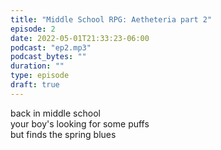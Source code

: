 ```yaml
---
title: "Middle School RPG: Aetheteria part 2"
episode: 2
date: 2022-05-01T21:33:23-06:00
podcast: "ep2.mp3"
podcast_bytes: ""
duration: ""
type: episode
draft: true
---
```


back in middle school  
your boy's looking for some puffs  
but finds the spring blues
